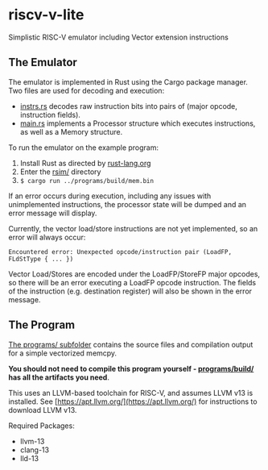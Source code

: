# riscv-v-lite
Simplistic RISC-V emulator including Vector extension instructions

## The Emulator

The emulator is implemented in Rust using the Cargo package manager.
Two files are used for decoding and execution:
- [instrs.rs](rsim/src/instrs.rs) decodes raw instruction bits into pairs of (major opcode, instruction fields).
- [main.rs](rsim/src/main.rs) implements a Processor structure which executes instructions, as well as a Memory structure. 

To run the emulator on the example program:
1. Install Rust as directed by [rust-lang.org](https://www.rust-lang.org/tools/install)
2. Enter the [rsim/](/rsim/) directory
3. ```$ cargo run ../programs/build/mem.bin```

If an error occurs during execution, including any issues with unimplemented instructions, the processor state will be dumped and an error message will display.

Currently, the vector load/store instructions are not yet implemented, so an error will always occur:

```Encountered error: Unexpected opcode/instruction pair (LoadFP, FLdStType { ... })  ```

Vector Load/Stores are encoded under the LoadFP/StoreFP major opcodes, so there will be an error executing a LoadFP opcode instruction.
The fields of the instruction (e.g. destination register) will also be shown in the error message.

## The Program

[The programs/ subfolder](/programs/) contains the source files and compilation output for a simple vectorized memcpy.

**You should not need to compile this program yourself - [programs/build/](/programs/build/) has all the artifacts you need**. 

This uses an LLVM-based toolchain for RISC-V, and assumes LLVM v13 is installed.
See [https://apt.llvm.org/](https://apt.llvm.org/) for instructions to download LLVM v13.

Required Packages:
- llvm-13
- clang-13
- lld-13

